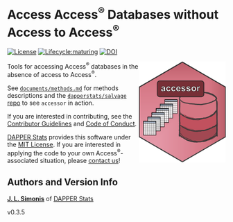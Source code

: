 # Access Access<sup>&reg;</sup> Databases without Access to Access<sup>&reg;</sup>

[![License](https://img.shields.io/badge/license-MIT-blue.svg)](https://opensource.org/licenses/MIT)
[![Lifecycle:maturing](https://img.shields.io/badge/lifecycle-maturing-blue.svg)](https://www.tidyverse.org/lifecycle/#maturing)
[![DOI](https://zenodo.org/badge/DOI/10.5281/zenodo.3611911.svg)](https://doi.org/10.5281/zenodo.3611911)

<img src="imgs/logo.png" width="200px" align="right">

Tools for accessing Access<sup>&reg;</sup> databases in the absence of access to Access<sup>&reg;</sup>.

See [`documents/methods.md`](https://github.com/dapperstats/salvage/blob/master/documents/methods.md) for methods descriptions and the [`dapperstats/salvage` repo](https://github.com/dapperstats/salvage/) to see `accessor` in action.

If you are interested in contributing, see the [Contributor Guidelines](https://github.com/dapperstats/salvage/blob/master/CONTRIBUTING.md) and [Code of Conduct](https://github.com/dapperstats/salvage/blob/master/CODE_OF_CONDUCT.md).

[DAPPER Stats](https://www.dapperstats.com) provides this software under the [MIT License](https://opensource.org/licenses/MIT). If you are interested in applying the code to your own Access<sup>&reg;</sup>-associated situation, please [contact us](https://www.dapperstats.com/contact/)!

## Authors and Version Info

[**J. L. Simonis**](https://orcid.org/0000-0001-9798-0460) of [DAPPER Stats](https://www.dapperstats.com)

v0.3.5
